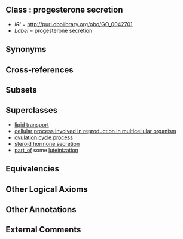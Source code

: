 
## Class : progesterone secretion

 * *IRI* = http://purl.obolibrary.org/obo/GO_0042701
 * *Label* = progesterone secretion

## Synonyms


## Cross-references


## Subsets


## Superclasses

 * [lipid transport](../../GO/69/GO_0006869.md)
 * [cellular process involved in reproduction in multicellular organism](../../GO/12/GO_0022412.md)
 * [ovulation cycle process](../../GO/02/GO_0022602.md)
 * [steroid hormone secretion](../../GO/29/GO_0035929.md)
 * [part_of](../../BFO/50/BFO_0000050.md) some [luteinization](../../GO/53/GO_0001553.md)

## Equivalencies


## Other Logical Axioms


## Other Annotations


## External Comments

